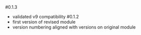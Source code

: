 #0.1.3
- validated v9 compatibility
#0.1.2
- first version of revised module
- version numbering aligned with versions on original module
